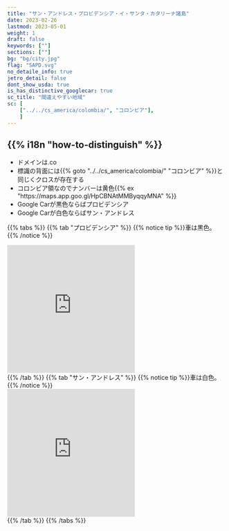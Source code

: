 ```yaml
---
title: "サン・アンドレス・プロビデンシア・イ・サンタ・カタリーナ諸島"
date: 2023-02-26
lastmod: 2023-05-01
weight: 1
draft: false
keywords: [""]
sections: [""]
bg: "bg/city.jpg"
flag: "SAPD.svg"
no_detaile_info: true
jetro_detail: false
dont_show_usda: true
is_has_distinctive_googlecar: true
sc_title: "間違えやすい地域"
sc: [
    ["../../cs_america/colombia/", "コロンビア"],
    ]
---
```


<div class="main-desciption country-description">
    <h2 class="section-title">{{% i18n "how-to-distinguish" %}}</h2>
    <ul class="rule-list">
        <li>ドメインは<span class="quiz">.co</span></li>
        <li>標識の背面には{{% goto "../../cs_america/colombia/" "コロンビア" %}}と同じく<span class="quiz">クロス</span>が存在する</li>
        <li>コロンビア領なのでナンバーは黄色{{% ex "https://maps.app.goo.gl/HpCBNAtMMByqqyMNA" %}}</li>
        <li>Google Carが黒色ならば<span class="quiz">プロビデンシア</span></li>
        <li>Google Carが白色ならば<span class="quiz">サン・アンドレス</span></li>
    </ul>
</div>

{{% tabs %}}
{{% tab "プロビデンシア" %}}
{{% notice tip %}}車は<span class="quiz">黒</span>色。
{{% /notice %}}
<div class="googlemap-if">
<iframe src="https://www.google.com/maps/embed?pb=!4v1679757357451!6m8!1m7!1slNIOFbUepcmPWtijHoNbdg!2m2!1d13.3292843138916!2d-81.37835727890173!3f109.6953457816907!4f-38.36080557825743!5f1.401040515686054" width="295" height="295" style="border:0;" allowfullscreen="" loading="lazy" referrerpolicy="no-referrer-when-downgrade"></iframe>
</div>
{{% /tab %}}
{{% tab "サン・アンドレス" %}}
{{% notice tip %}}車は<span class="quiz">白</span>色。
{{% /notice %}}
<div class="googlemap-if">
<iframe src="https://www.google.com/maps/embed?pb=!4v1679757448117!6m8!1m7!1siFw5AEYygAupQsSUeWxnvg!2m2!1d12.5381448985455!2d-81.707718377972!3f11.144275715058827!4f-31.470482776671!5f1.6118947326028952" width="295" height="295" style="border:0;" allowfullscreen="" loading="lazy" referrerpolicy="no-referrer-when-downgrade"></iframe>
</div>
{{% /tab %}}
{{% /tabs %}}